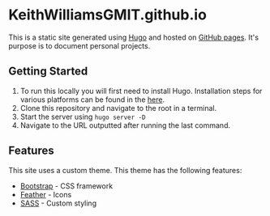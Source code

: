 # KeithWilliamsGMIT.github.io

This is a static site generated using [Hugo](https://gohugo.io/) and hosted on [GitHub pages](https://pages.github.com/). It's purpose is to document personal projects.

## Getting Started

1. To run this locally you will first need to install Hugo. Installation steps for various platforms can be found in the [here](https://gohugo.io/getting-started/installing/).
2. Clone this repository and navigate to the root in a terminal.
3. Start the server using `hugo server -D`
4. Navigate to the URL outputted after running the last command.

## Features

This site uses a custom theme. This theme has the following features:

+ [Bootstrap](https://getbootstrap.com/) - CSS framework
+ [Feather](https://feathericons.com/) - Icons
+ [SASS](https://sass-lang.com/) - Custom styling